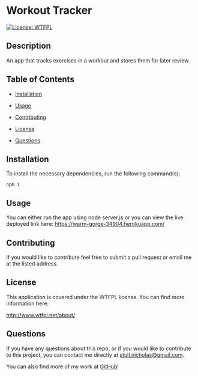 # Workout Tracker

[![License: WTFPL](https://img.shields.io/badge/License-WTFPL-brightgreen.svg)](http://www.wtfpl.net/about/)

## Description

An app that tracks exercises in a workout and stores them for later review.

## Table of Contents

* [Installation](#installation)

* [Usage](#usage)

* [Contributing](#contributing)

* [License](#license)

* [Questions](#questions)

## Installation

To install the necessary dependencies, run the following command(s):

```
npm i
```

## Usage

You can either run the app using node server.js or you can view the live deployed link here: https://warm-gorge-34904.herokuapp.com/

## Contributing

If you would like to contribute feel free to submit a pull request or email me at the listed address.

## License
This application is covered under the WTFPL license. You can find more information here:

http://www.wtfpl.net/about/

## Questions

If you have any questions about this repo, or if you would like to contribute to this project, you can contact me directly at stull.nicholas@gmail.com.

You can also find more of my work at [GitHub](https://github.com/nickstull/)!
